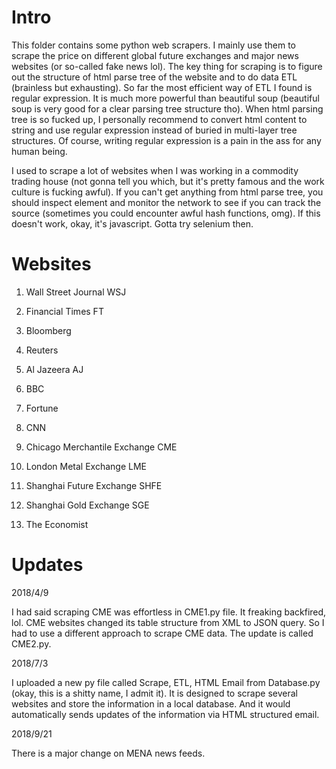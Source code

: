 # Intro

This folder contains some python web scrapers. I mainly use them to scrape the price on different global future exchanges and major news websites (or so-called fake news lol). The key thing for scraping is to figure out the structure of html parse tree of the website and to do data ETL (brainless but exhausting). So far the most efficient way of ETL I found is regular expression. It is much more powerful than beautiful soup (beautiful soup is very good for a clear parsing tree structure tho). When html parsing tree is so fucked up, I personally recommend to convert html content to string and use regular expression instead of buried in multi-layer tree structures. Of course, writing regular expression is a pain in the ass for any human being. 

I used to scrape a lot of websites when I was working in a commodity trading house (not gonna tell you which, but it's pretty famous and the work culture is fucking awful). If you can't get anything from html parse tree, you should inspect element and monitor the network to see if you can track the source (sometimes you could encounter awful hash functions, omg). If this doesn't work, okay, it's javascript. Gotta try selenium then.

# Websites

1. Wall Street Journal WSJ

2. Financial Times FT

3. Bloomberg

4. Reuters

5. Al Jazeera AJ

6. BBC

7. Fortune

8. CNN

9. Chicago Merchantile Exchange CME

10. London Metal Exchange LME

11. Shanghai Future Exchange SHFE

12. Shanghai Gold Exchange SGE

13. The Economist

# Updates

2018/4/9

I had said scraping CME was effortless in CME1.py file. It freaking backfired, lol. CME websites changed its table structure from XML to JSON query. So I had to use a different approach to scrape CME data. The update is called CME2.py.

2018/7/3

I uploaded a new py file called Scrape, ETL, HTML Email from Database.py (okay, this is a shitty name, I admit it). It is designed to scrape several websites and store the information in a local database. And it would automatically sends updates of the information via HTML structured email.

2018/9/21

There is a major change on MENA news feeds.
